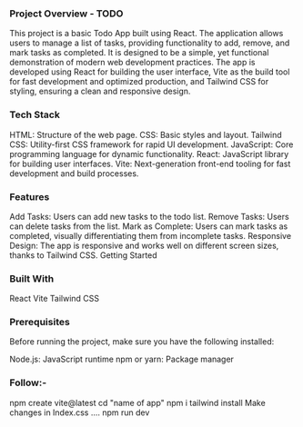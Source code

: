 ### Project Overview - TODO
This project is a basic Todo App built using React. The application allows users to manage a list of tasks, providing functionality to add, remove, and mark tasks as completed. It is designed to be a simple, yet functional demonstration of modern web development practices.
The app is developed using React for building the user interface, Vite as the build tool for fast development and optimized production, and Tailwind CSS for styling, ensuring a clean and responsive design.

### Tech Stack
HTML: Structure of the web page.
CSS: Basic styles and layout.
Tailwind CSS: Utility-first CSS framework for rapid UI development.
JavaScript: Core programming language for dynamic functionality.
React: JavaScript library for building user interfaces.
Vite: Next-generation front-end tooling for fast development and build processes.


### Features
Add Tasks: Users can add new tasks to the todo list.
Remove Tasks: Users can delete tasks from the list.
Mark as Complete: Users can mark tasks as completed, visually differentiating them from incomplete tasks.
Responsive Design: The app is responsive and works well on different screen sizes, thanks to Tailwind CSS.
Getting Started


### Built With
React
Vite
Tailwind CSS


### Prerequisites
Before running the project, make sure you have the following installed:

Node.js: JavaScript runtime
npm or yarn: Package manager

### Follow:-
npm create vite@latest
cd "name of app"
npm i
tailwind install
Make changes in Index.css ....
npm run dev
